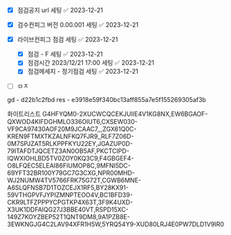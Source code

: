 

- [x] 점검공지 url 세팅 ✅ 2023-12-21
- [x] 검수컨피그 버전 0.00.001 세팅 ✅ 2023-12-21
- [x] 라이브컨피그 점검 세팅 ✅ 2023-12-21
	- [x] 점검 - F 세팅 ✅ 2023-12-21
	- [x] 점검시간 2023/12/21 17:00 세팅 ✅ 2023-12-21
	- [x] 점검메세지 - 정기점검 세팅 ✅ 2023-12-21
- [ ] ㅁㅈ



gd -  d22b1c2fbd
res - e3918e59f340bc13aff855a7e5f155269305af3b


화이트리스트
G4HFYQM0-2XUCWCQCEKJUIIE4V1KG8NX,EW6BGAOF-QXWOD4KIFDGHMLO336OIUT6,CXSEW030-VF9CA97430AOF20M9JCAAC7,,,ZGX61Q0C-KREN9FTMXTKZALNFKQ7FJR9,,RLF7Z06D-0M7SPJZAT5RLKPPFKYU22EY,JGAZUP0D-79ITAFDTJQCETZ3AN0OB5AF,PKCTCIPD-IQWXIOHLBD5TV0ZOY0KQ3C9,F4GBGEF4-O8LFQEC5ELEAI86FIUMOP8C,9MFNI5DC-69YFT32BR100Y79GC7G3CXG,NPR00MHD-WJ2NUMW4TV5766FRK75G72T,CGWB6MNE-A6SLQFNSB7D1TOZCEJX1RF5,BY28KX91-59VTHGPVFJYPIZMNPTEOO4V,BC1BFD39-CKR9LTFZPPPYCPGTKP4X63T,3F9K4UXD-X3UK1DDFAIQG27J3BBE40VT,RSPD15XC-149Z7KOYZBEP52T1QNT9DM8,9A1PZB8E-3EWKNGJG4C2LAV94XFR1H5W,5YRQ54Y9-XUD80LRJ4E0PW7DLD1V9IR0